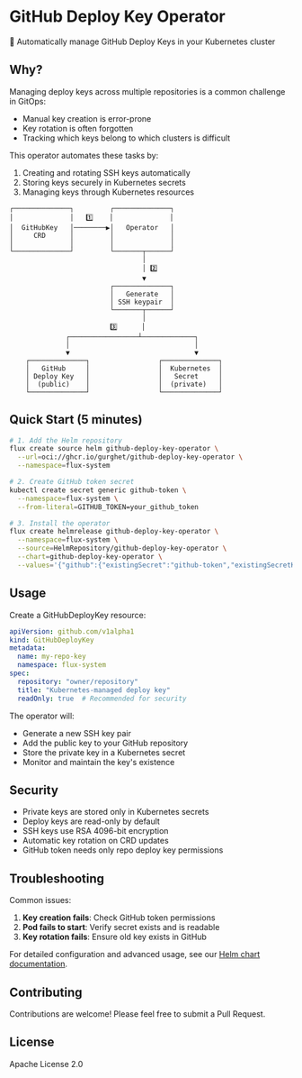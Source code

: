 # GitHub Deploy Key Operator

🔑 Automatically manage GitHub Deploy Keys in your Kubernetes cluster

## Why?

Managing deploy keys across multiple repositories is a common challenge in GitOps:
- Manual key creation is error-prone
- Key rotation is often forgotten
- Tracking which keys belong to which clusters is difficult

This operator automates these tasks by:
1. Creating and rotating SSH keys automatically
2. Storing keys securely in Kubernetes secrets
3. Managing keys through Kubernetes resources

```
┌──────────────┐         ┌──────────────┐
│              │   1️⃣    │              │
│  GitHubKey   │────────▶│   Operator   │
│     CRD      │         │              │
│              │         │              │
└──────────────┘         └───────┬──────┘
                                 │
                                 │ 2️⃣
                                 ▼
                         ┌──────────────┐
                         │   Generate   │
                         │ SSH keypair  │
                         └───────┬──────┘
                                 │
                         3️⃣      │
              ┌─────────────────┴─────────────┐
              │                               │
              ▼                               ▼
    ┌──────────────┐                 ┌──────────────┐
    │   GitHub     │                 │  Kubernetes  │
    │ Deploy Key   │                 │   Secret     │
    │  (public)    │                 │  (private)   │
    └──────────────┘                 └──────────────┘
```

## Quick Start (5 minutes)

```bash
# 1. Add the Helm repository
flux create source helm github-deploy-key-operator \
  --url=oci://ghcr.io/gurghet/github-deploy-key-operator \
  --namespace=flux-system

# 2. Create GitHub token secret
kubectl create secret generic github-token \
  --namespace=flux-system \
  --from-literal=GITHUB_TOKEN=your_github_token

# 3. Install the operator
flux create helmrelease github-deploy-key-operator \
  --namespace=flux-system \
  --source=HelmRepository/github-deploy-key-operator \
  --chart=github-deploy-key-operator \
  --values='{"github":{"existingSecret":"github-token","existingSecretKey":"GITHUB_TOKEN"}}'
```

## Usage

Create a GitHubDeployKey resource:

```yaml
apiVersion: github.com/v1alpha1
kind: GitHubDeployKey
metadata:
  name: my-repo-key
  namespace: flux-system
spec:
  repository: "owner/repository"
  title: "Kubernetes-managed deploy key"
  readOnly: true  # Recommended for security
```

The operator will:
- Generate a new SSH key pair
- Add the public key to your GitHub repository
- Store the private key in a Kubernetes secret
- Monitor and maintain the key's existence

## Security

- Private keys are stored only in Kubernetes secrets
- Deploy keys are read-only by default
- SSH keys use RSA 4096-bit encryption
- Automatic key rotation on CRD updates
- GitHub token needs only repo deploy key permissions

## Troubleshooting

Common issues:
1. **Key creation fails**: Check GitHub token permissions
2. **Pod fails to start**: Verify secret exists and is readable
3. **Key rotation fails**: Ensure old key exists in GitHub

For detailed configuration and advanced usage, see our [Helm chart documentation](charts/github-deploy-key-operator/values.yaml).

## Contributing

Contributions are welcome! Please feel free to submit a Pull Request.

## License

Apache License 2.0
